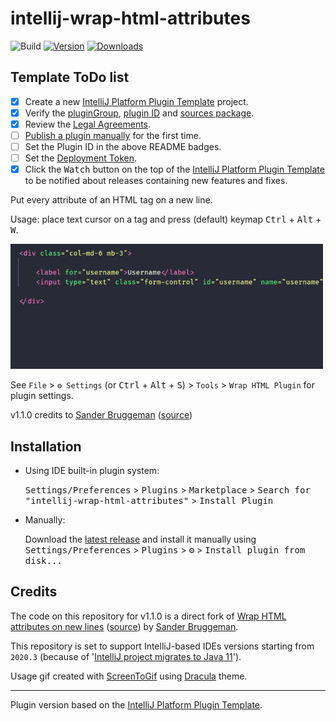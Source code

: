 # intellij-wrap-html-attributes

![Build](https://github.com/cristianofromagio/intellij-wrap-html-attributes/workflows/Build/badge.svg)
[![Version](https://img.shields.io/jetbrains/plugin/v/PLUGIN_ID.svg)](https://plugins.jetbrains.com/plugin/PLUGIN_ID)
[![Downloads](https://img.shields.io/jetbrains/plugin/d/PLUGIN_ID.svg)](https://plugins.jetbrains.com/plugin/PLUGIN_ID)

## Template ToDo list
- [x] Create a new [IntelliJ Platform Plugin Template][template] project.
- [x] Verify the [pluginGroup](/gradle.properties), [plugin ID](/src/main/resources/META-INF/plugin.xml) and [sources package](/src/main/kotlin).
- [x] Review the [Legal Agreements](https://plugins.jetbrains.com/docs/marketplace/legal-agreements.html).
- [ ] [Publish a plugin manually](https://plugins.jetbrains.com/docs/intellij/publishing-plugin.html?from=IJPluginTemplate) for the first time.
- [ ] Set the Plugin ID in the above README badges.
- [ ] Set the [Deployment Token](https://plugins.jetbrains.com/docs/marketplace/plugin-upload.html).
- [x] Click the <kbd>Watch</kbd> button on the top of the [IntelliJ Platform Plugin Template][template] to be notified about releases containing new features and fixes.

<!-- Plugin description -->
Put every attribute of an HTML tag on a new line.


Usage: place text cursor on a tag and press (default) keymap <kbd>Ctrl</kbd> + <kbd>Alt</kbd> + <kbd>W</kbd>.


<img src="https://raw.githubusercontent.com/cristianofromagio/intellij-wrap-html-attributes/main/assets/usage.gif" border="0" width="500"/>


See `File` > `⚙️ Settings` (or <kbd>Ctrl</kbd> + <kbd>Alt</kbd> + <kbd>S</kbd>) > `Tools` > `Wrap HTML Plugin` for plugin settings.


v1.1.0 credits to [Sander Bruggeman](https://github.com/terrabythia) ([source](https://github.com/terrabythia/intellij_plugin_wrap_html_attributes))
<!-- Plugin description end -->

## Installation

- Using IDE built-in plugin system:
  
  <kbd>Settings/Preferences</kbd> > <kbd>Plugins</kbd> > <kbd>Marketplace</kbd> > <kbd>Search for "intellij-wrap-html-attributes"</kbd> >
  <kbd>Install Plugin</kbd>
  
- Manually:

  Download the [latest release](https://github.com/cristianofromagio/intellij-wrap-html-attributes/releases/latest) and install it manually using
  <kbd>Settings/Preferences</kbd> > <kbd>Plugins</kbd> > <kbd>⚙️</kbd> > <kbd>Install plugin from disk...</kbd>


## Credits

The code on this repository for v1.1.0 is a direct fork of [Wrap HTML attributes on new lines](https://plugins.jetbrains.com/plugin/12766-wrap-html-attributes-on-new-lines) ([source](https://github.com/terrabythia/intellij_plugin_wrap_html_attributes)) by [Sander Bruggeman](https://github.com/terrabythia).

This repository is set to support IntelliJ-based IDEs versions starting from `2020.3` (because of '[IntelliJ project migrates to Java 11](https://blog.jetbrains.com/platform/2020/09/intellij-project-migrates-to-java-11/)').

Usage gif created with [ScreenToGif](https://github.com/NickeManarin/ScreenToGif) using [Dracula](https://github.com/dracula/jetbrains) theme.

---

Plugin version based on the [IntelliJ Platform Plugin Template][template].

[template]: https://github.com/JetBrains/intellij-platform-plugin-template

